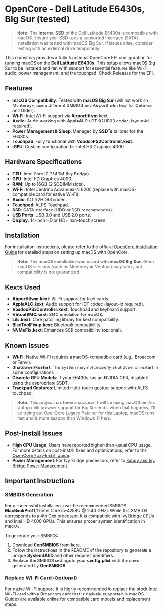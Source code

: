 # OpenCore - Dell Latitude E6430s, Big Sur (tested)

> **Note:** The **internal SSD** of the Dell Latitude E6430s is compatible with macOS. Ensure your SSD uses a supported interface (SATA). Installation was tested with macOS Big Sur. If issues arise, consider testing with an external drive temporarily.

This repository provides a fully functional OpenCore EFI configuration for running macOS on the **Dell Latitude E6430s**. This setup allows macOS Big Sur to be installed and run with support for essential features like Wi-Fi, audio, power management, and the touchpad. Check Releases for the EFI.

## Features

- **macOS Compatibility**: Tested with **macOS Big Sur** (will not work on Monterey+, use a different SMBIOS and AirportItwlm kext for Catalina and Older).
- **Wi-Fi**: Intel Wi-Fi support via **AirportItlwm** kext.
- **Audio**: Audio working with **AppleALC** (IDT 92HD93 codec, layout-id required).
- **Power Management & Sleep**: Managed by **SSDTs** tailored for the E6430s.
- **Touchpad**: Fully functional with **VoodooPS2Controller.kext**.
- **iGPU**: Custom configuration for Intel HD Graphics 4000.

## Hardware Specifications

- **CPU**: Intel Core i7-3540M (Ivy Bridge).
- **GPU**: Intel HD Graphics 4000.
- **RAM**: Up to 16GB (2 SODIMM slots).
- **Wi-Fi**: Intel Centrino Advanced-N 6205 (replace with macOS-compatible card for native Wi-Fi).
- **Audio**: IDT 92HD93 codec.
- **Touchpad**: ALPS Touchpad.
- **SSD**: SATA interface (HDD or SSD recommended).
- **USB Ports**: USB 3.0 and USB 2.0 ports.
- **Display**: 14-inch HD or HD+ non-touch screen.

## Installation

For installation instructions, please refer to the official [OpenCore Installation Guide](https://dortania.github.io/OpenCore-Install-Guide/) for detailed steps on setting up macOS with OpenCore.

> **Note:** The macOS installation was tested with **macOS Big Sur**. Other macOS versions (such as Monterey or Ventura) may work, but compatibility is not guaranteed.

## Kexts Used

- **AirportItlwm.kext**: Wi-Fi support for Intel cards.
- **AppleALC.kext**: Audio support for IDT codec (layout-id required).
- **VoodooPS2Controller.kext**: Touchpad and keyboard support.
- **VirtualSMC.kext**: SMC emulation for macOS.
- **Lilu.kext**: Core patching library for kext compatibility.
- **BlueToolFixup.kext**: Bluetooth compatibility.
- **NVMeFix.kext**: Enhances SSD compatibility (optional).

## Known Issues

- **Wi-Fi**: Native Wi-Fi requires a macOS-compatible card (e.g., Broadcom or Fenvi).
- **Shutdown/Restart**: The system may not properly shut down or restart in some configurations.
- **Discrete GPU Models**: If your E6430s has an NVIDIA GPU, disable it using the appropriate SSDT.
- **Trackpad Gestures**: Limited multi-touch gesture support with ALPS touchpad.

> **Note:** This project has been a success! I will be using macOS on this laptop until browser support for Big Sur ends, when that happens, I'll be trying out OpenCore Legacy Patcher for this Laptop, macOS runs fast and is more snappy than Windows 11 here.

## Post-Install Issues

- **High CPU Usage**: Users have reported higher-than-usual CPU usage. For more details on post-install fixes and optimizations, refer to the [OpenCore Post-Install guide](https://dortania.github.io/OpenCore-Post-Install/).
- **Power Management**: For Ivy Bridge processors, refer to [Sandy and Ivy Bridge Power Management](https://dortania.github.io/OpenCore-Post-Install/universal/pm.html#sandy-and-ivy-bridge-power-management).

## Important Instructions

### SMBIOS Generation

For a successful installation, use the recommended SMBIOS **MacBookPro11,1** (Intel Core i5-4258U @ 2.40 GHz). While this SMBIOS corresponds to a 4th Gen processor, it is compatible with Ivy Bridge CPUs and Intel HD 4000 GPUs. This ensures proper system identification in macOS.

To generate your SMBIOS:

1. Download **GenSMBIOS** from [here](https://github.com/corpnewt/GenSMBIOS).
2. Follow the instructions in the README of the repository to generate a unique **SystemUUID** and other required identifiers.
3. Replace the SMBIOS settings in your **config.plist** with the ones generated by **GenSMBIOS**.

### Replace Wi-Fi Card (Optional)

For native Wi-Fi support, it is highly recommended to replace the stock Intel Wi-Fi card with a Broadcom card that is natively supported in macOS. Guides are available online for compatible card models and replacement steps.


